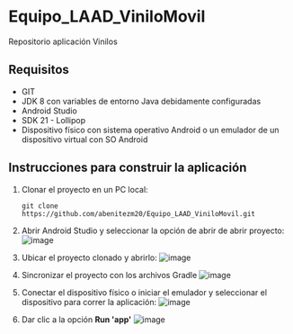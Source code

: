 # Equipo_LAAD_ViniloMovil
Repositorio aplicación Vinilos

## Requisitos
* GIT
* JDK 8 con variables de entorno Java debidamente configuradas
* Android Studio 
* SDK 21 - Lollipop
* Dispositivo físico con sistema operativo Android o un emulador de un dispositivo virtual con SO Android

## Instrucciones para construir la aplicación

1. Clonar el proyecto en un PC local:

    `git clone https://github.com/abenitezm20/Equipo_LAAD_ViniloMovil.git`

2. Abrir Android Studio y seleccionar la opción de abrir de abrir proyecto:
![image](https://user-images.githubusercontent.com/111323164/234752853-cbf05f94-c7a2-46ed-b3b5-54cf93601501.png)

3. Ubicar el proyecto clonado y abrirlo:
![image](https://user-images.githubusercontent.com/111323164/234752882-63b68eb5-0d9d-4e64-9f42-0446290db9f3.png)

4. Sincronizar el proyecto con los archivos Gradle
![image](https://user-images.githubusercontent.com/111323164/234752902-d00bb0be-3c26-4985-8842-d9f5a91e7b6c.png)

5. Conectar el dispositivo físico o iniciar el emulador y seleccionar el dispositivo para correr la aplicación:
![image](https://user-images.githubusercontent.com/111323164/234752933-dc928c9f-74f1-4bc7-991c-5e19e48bda54.png)

6. Dar clic a la opción **Run 'app'**
![image](https://user-images.githubusercontent.com/111323164/234752947-433261c1-adee-4954-9a50-d9c1372ca57d.png)

